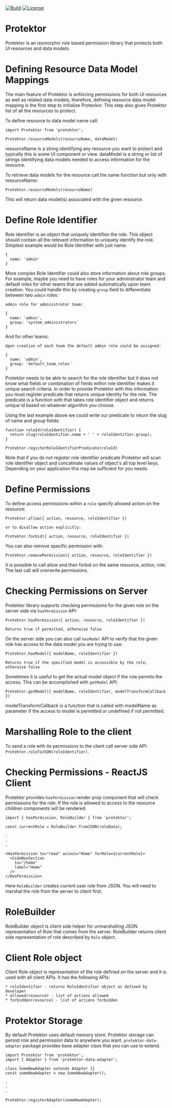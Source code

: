 [![Build][Build-Status-Image]][Build-Status-Url] [![License][License-Image]][License-Url]


# Protektor
Protektor is an isomorphic role based permission library that protects both UI resources and data models.

# Defining Resource Data Model Mappings
The main feature of Protektor is enforcing permissions for both UI resources as well as related data models, therefore, defining resource data model mapping is the first step to initialize Proteckor.  This step also gives Protektor list of all the resources to protect.

To define resource to data model name call:
```
import Protektor from 'protektor';

Protektor.resourceModels(resourceName, dataModel)
```
resourceName is a string identifying any resource you want to protect and typically this is some UI component or view.  dataModel is a string or list of strings identifying data models needed to access information for the resource.

To retrieve data models for the resource call the same function but only with resourceName:
```
Protektor.resourceModels(resourceName)
```
This will return data model(s) associated with the given resource.

# Define Role Identifier
Role identifier is an object that uniquely identifies the role.  This object should contain all
the relevant information to uniquely identify the role.  Simplest example would be Role Identifier
with just name:

```
{
  name: 'admin'
}
```

More complex Role Identifier could also store information about role groups.  For example, maybe you
need to have roles for your administrator team and default roles for other teams that are added
automatically upon team creation.  You could handle this by creating `group` field to differentiate
between two `admin` roles:

```
admin role for administrator team:

{
  name: 'admin',
  group: 'system_administrators`
}
```

And for other teams:

```
Upon creation of each team the default admin role could be assigned:

{
  name: 'admin',
  group: 'default_team_roles'
}
```

Protektor needs to be able to search for the role identifier but it does not know what fields
or combination of fields within role identifier makes it unique search criteria.  In order
to provide Protektor with this information you must register predicate that returns unique
identity for the role.  The predicate is a function with that takes role identifier object
and returns unique id based on whatever algorithm you choose.  

Using the last example above we could write our predicate to return the slug of name and group
fields:

```
function roleId(roleIdentifier) {
  return slug(roleIdentifier.name + ' ' + roleIdentifier.group);
}

Protektor.registerRoleIdentifierPredicate(roleId)
```

Note that if you do not register role identifier predicate Protektor will scan role identifier
object and concatinate values of object's all top level keys.  Depending on your application
this may be sufficient for you needs.

# Define Permissions
To define access permissions within a `role` specify allowed action on the resource:
```
Protektor.allow({ action, resource, roleIdentifier })

or to disallow action explicitly:

Protektor.forbid({ action, resource, roleIdentifier })
```

You can also remove specific permission with:
```
Protektor.removePermission({ action, resource, roleIdentifier })
```

It is possible to call allow and then forbid on the same resource, action, role.  The last call will overwrite permissions.

# Checking Permissions on Server
Protektor library supports checking permissions for the given role on the server side via `hasPermission` API:

```
Protektor.hasPermission({ action, resource, roleIdentifier })

Returns true if permitted, otherwise false
```

On the server side you can also call `hasModel` API to verify that the given role has access to the data model you are trying to use:

```
Protektor.hasModel({ modelName, roleIdentifier })

Returns true if the specified model is accessible by the role, otherwise false
```

Sometimes it is useful to get the actual model object if the role permits the access.  This can be accomplished with `getModel` API:

```
Protektor.getModel({ modelName, roleIdentifier, modelTransformCallback })
```

modelTransformCallback is a function that is called with modelName as parameter if the access to model is permitted or undefined if not permitted.

# Marshalling Role to the client
To send a role with its permissions to the client call server side API: `Protektor.roleToJSON(roleIdentifier)`.

# Checking Permissions - ReactJS Client
Protektor provides `hasPermission` render prop component that will check permissions for the role.  If the role is allowed to access to the resource children components will be rendered.

```
import { hasPermission, RoleBuilder } from 'protektor';

const currentRole = RoleBuilder.fromJSON(roleData);

.
.
.

<HasPermission to="read" access="Home" forRole={currentRole}>
  <SideNavSection
    to="/home"
    label="Home"
  />
</HasPermission>
```

Here `RoleBuilder` creates current user role from JSON.  You will need to marshal the role from the server to client first.

# RoleBuilder
RoleBuilder object is client side helper for unmarshalling JSON representation of Role that comes
from the server.  RoleBuilder returns client side representation of role described by `Role` object.

# Client Role object
Client Role object is representation of the role defined on the server and it is used with all client APIs.  It has the following APIs:

```
* roleIdentifier - returns RoleIdentifier object as defined by developer
* allowed(resource) - list of actions allowed
* forbidden(resource) - list of actions forbidden
```

# Protektor Storage
By default Protektor uses default memory store.  Protektor storage can persist role and permission data to anywhere you want.  `protektor-data-adapter` package provides base adapter class that you can use to extend.

```
import Protektor from 'protektor'; 
import { Adapter } from 'protektor-data-adapter';

class SomeNewAdapter extends Adapter {}
const someNewAdapter = new SomeNewAdapter();

.
.
.

Protektor.registerAdapter(someNewAdapter);
```



[Build-Status-Url]: https://drone-server.xrtc.cloud/iris-platform/protektor
[Build-Status-Image]: https://drone-server.xrtc.cloud/api/badges/iris-platform/protektor/status.svg
[License-Url]: http://opensource.org/licenses/MIT
[License-Image]: https://img.shields.io/badge/License-MIT-blue.svg
